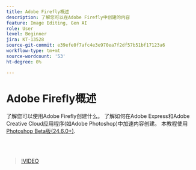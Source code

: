 ```yaml
---
title: Adobe Firefly概述
description: 了解您可以在Adobe Firefly中创建的内容
feature: Image Editing, Gen AI
role: User
level: Beginner
jira: KT-13528
source-git-commit: e39efe0f7afc4e3e970ea7f2df57b51bf17123a6
workflow-type: tm+mt
source-wordcount: '53'
ht-degree: 0%

---
```


# Adobe Firefly概述

了解您可以使用Adobe Firefly创建什么。 了解如何在Adobe Express和Adobe Creative Cloud应用程序(如Adobe Photoshop)中加速内容创建。 本教程使用 [Photoshop Beta版(24.6.0+)](https://helpx.adobe.com/x-productkb/global/creative-cloud-beta.html).

<br> 

>[!VIDEO](https://video.tv.adobe.com/v/3420929?quality=12&learn=on&hidetitle=true)
